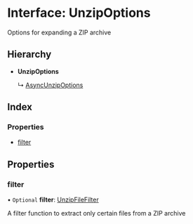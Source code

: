 # Interface: UnzipOptions

Options for expanding a ZIP archive

## Hierarchy

* **UnzipOptions**

  ↳ [AsyncUnzipOptions](asyncunzipoptions.md)

## Index

### Properties

* [filter](unzipoptions.md#filter)

## Properties

### filter

• `Optional` **filter**: [UnzipFileFilter](../README.md#unzipfilefilter)

A filter function to extract only certain files from a ZIP archive
